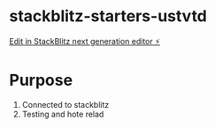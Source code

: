 # stackblitz-starters-ustvtd

[Edit in StackBlitz next generation editor ⚡️](https://stackblitz.com/~/github.com/m0x0m0x/stackblitz-starters-ustvtd)

# Purpose

1. Connected to stackblitz 
2. Testing and hote relad 